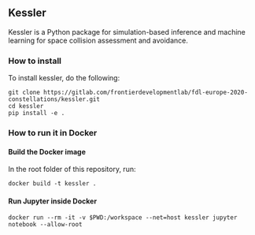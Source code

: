 ## Kessler

Kessler is a Python package for simulation-based inference and machine learning for space collision assessment and avoidance.


### How to install

To install kessler, do the following:

```
git clone https://gitlab.com/frontierdevelopmentlab/fdl-europe-2020-constellations/kessler.git
cd kessler
pip install -e .
```

### How to run it in Docker

#### Build the Docker image

In the root folder of this repository, run:
```
docker build -t kessler .
```

#### Run Jupyter inside Docker

```
docker run --rm -it -v $PWD:/workspace --net=host kessler jupyter notebook --allow-root
```
